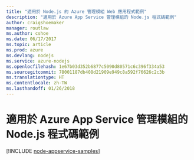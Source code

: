 ```yaml
---
title: "適用於 Node.js 的 Azure 管理模組 Web 應用程式範例"
description: "適用於 Azure App Service 管理模組的 Node.js 程式碼範例"
author: craigshoemaker
manager: routlaw
ms.author: cshoe
ms.date: 06/17/2017
ms.topic: article
ms.prod: azure
ms.devlang: nodejs
ms.service: azure-nodejs
ms.openlocfilehash: 1e67b03d352b6877c5090d80571c6c396f334a53
ms.sourcegitcommit: 78001187db408d21909e949c8a592f76626c2c3b
ms.translationtype: HT
ms.contentlocale: zh-TW
ms.lasthandoff: 01/26/2018
---
```

# <a name="nodejs-code-samples-for-azure-app-service-management-modules"></a>適用於 Azure App Service 管理模組的 Node.js 程式碼範例

[!INCLUDE [node-appservice-samples](../docs-ref-conceptual/includes/appservice-samples.md)]